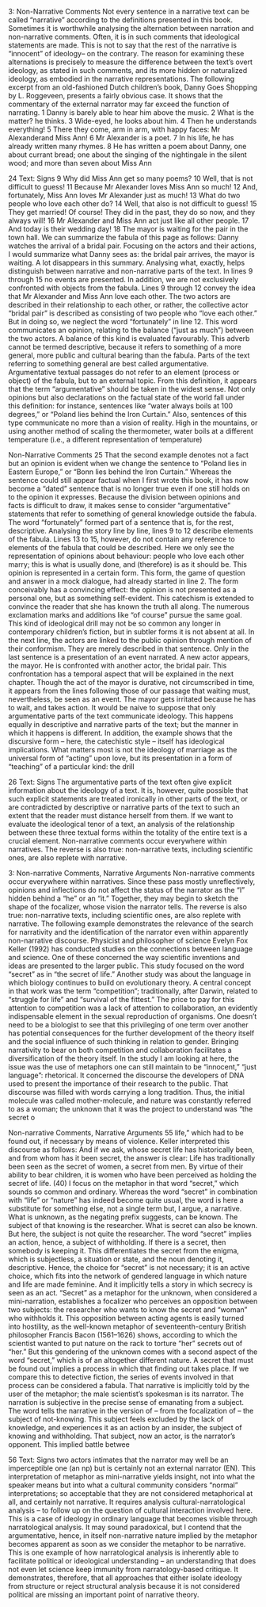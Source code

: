 3: Non-Narrative Comments Not every sentence in a narrative text can be called “narrative” according to the definitions presented in this book. Sometimes it is worthwhile analysing the alternation between narration and non-narrative comments. Often, it is in such comments that ideological statements are made. This is not to say that the rest of the narrative is “innocent” of ideology– on the contrary. The reason for examining these alternations is precisely to measure the difference between the text’s overt ideology, as stated in such comments, and its more hidden or naturalized ideology, as embodied in the narrative representations. The following excerpt from an old-fashioned Dutch children’s book, Danny Goes Shopping by L. Roggeveen, presents a fairly obvious case. It shows that the commentary of the external narrator may far exceed the function of narrating. 1 Danny is barely able to hear him above the music. 2 What is the matter? he thinks. 3 Wide-eyed, he looks about him. 4 Then he understands everything! 5 There they come, arm in arm, with happy faces: Mr Alexanderand Miss Ann! 6 Mr Alexander is a poet. 7 In his life, he has already written many rhymes. 8 He has written a poem about Danny, one about currant bread; one about the singing of the nightingale in the silent wood; and more than seven about Miss Ann

24 Text: Signs 9 Why did Miss Ann get so many poems? 10 Well, that is not difficult to guess! 11 Because Mr Alexander loves Miss Ann so much! 12 And, fortunately, Miss Ann loves Mr Alexander just as much! 13 What do two people who love each other do? 14 Well, that also is not difficult to guess! 15 They get married! Of course! They did in the past, they do so now, and they always will! 16 Mr Alexander and Miss Ann act just like all other people. 17 And today is their wedding day! 18 The mayor is waiting for the pair in the town hall. We can summarize the fabula of this page as follows: Danny watches the arrival of a bridal pair. Focusing on the actors and their actions, I would summarize what Danny sees as: the bridal pair arrives, the mayor is waiting. A lot disappears in this summary. Analysing what, exactly, helps distinguish between narrative and non-narrative parts of the text. In lines 9 through 15 no events are presented. In addition, we are not exclusively confronted with objects from the fabula. Lines 9 through 12 convey the idea that Mr Alexander and Miss Ann love each other. The two actors are described in their relationship to each other, or rather, the collective actor “bridal pair” is described as consisting of two people who “love each other.” But in doing so, we neglect the word “fortunately” in line 12. This word communicates an opinion, relating to the balance (“just as much”) between the two actors. A balance of this kind is evaluated favourably. This adverb cannot be termed descriptive, because it refers to something of a more general, more public and cultural bearing than the fabula. Parts of the text referring to something general are best called argumentative. Argumentative textual passages do not refer to an element (process or object) of the fabula, but to an external topic. From this definition, it appears that the term “argumentative” should be taken in the widest sense. Not only opinions but also declarations on the factual state of the world fall under this definition: for instance, sentences like “water always boils at 100 degrees,” or “Poland lies behind the Iron Curtain.” Also, sentences of this type communicate no more than a vision of reality. High in the mountains, or using another method of scaling the thermometer, water boils at a different temperature (i.e., a different representation of temperature)

Non-Narrative Comments 25 That the second example denotes not a fact but an opinion is evident when we change the sentence to “Poland lies in Eastern Europe,” or “Bonn lies behind the Iron Curtain.” Whereas the sentence could still appear factual when I first wrote this book, it has now become a “dated” sentence that is no longer true even if one still holds on to the opinion it expresses. Because the division between opinions and facts is difficult to draw, it makes sense to consider “argumentative” statements that refer to something of general knowledge outside the fabula. The word “fortunately” formed part of a sentence that is, for the rest, descriptive. Analysing the story line by line, lines 9 to 12 describe elements of the fabula. Lines 13 to 15, however, do not contain any reference to elements of the fabula that could be described. Here we only see the representation of opinions about behaviour: people who love each other marry; this is what is usually done, and (therefore) is as it should be. This opinion is represented in a certain form. This form, the game of question and answer in a mock dialogue, had already started in line 2. The form conceivably has a convincing effect: the opinion is not presented as a personal one, but as something self-evident. This catechism is extended to convince the reader that she has known the truth all along. The numerous exclamation marks and additions like “of course” pursue the same goal. This kind of ideological drill may not be so common any longer in contemporary children’s fiction, but in subtler forms it is not absent at all. In the next line, the actors are linked to the public opinion through mention of their conformism. They are merely described in that sentence. Only in the last sentence is a presentation of an event narrated. A new actor appears, the mayor. He is confronted with another actor, the bridal pair. This confrontation has a temporal aspect that will be explained in the next chapter. Though the act of the mayor is durative, not circumscribed in time, it appears from the lines following those of our passage that waiting must, nevertheless, be seen as an event. The mayor gets irritated because he has to wait, and takes action. It would be naive to suppose that only argumentative parts of the text communicate ideology. This happens equally in descriptive and narrative parts of the text; but the manner in which it happens is different. In addition, the example shows that the discursive form – here, the catechistic style – itself has ideological implications. What matters most is not the ideology of marriage as the universal form of “acting” upon love, but its presentation in a form of “teaching” of a particular kind: the drill

26 Text: Signs The argumentative parts of the text often give explicit information about the ideology of a text. It is, however, quite possible that such explicit statements are treated ironically in other parts of the text, or are contradicted by descriptive or narrative parts of the text to such an extent that the reader must distance herself from them. If we want to evaluate the ideological tenor of a text, an analysis of the relationship between these three textual forms within the totality of the entire text is a crucial element. Non-narrative comments occur everywhere within narratives. The reverse is also true: non-narrative texts, including scientific ones, are also replete with narrative.

3: Non-narrative Comments, Narrative Arguments Non-narrative comments occur everywhere within narratives. Since these pass mostly unreflectively, opinions and inflections do not affect the status of the narrator as the “I” hidden behind a “he” or an “it.” Together, they may begin to sketch the shape of the focalizer, whose vision the narrator tells. The reverse is also true: non-narrative texts, including scientific ones, are also replete with narrative. The following example demonstrates the relevance of the search for narrativity and the identification of the narrator even within apparently non-narrative discourse. Physicist and philosopher of science Evelyn Fox Keller (1992) has conducted studies on the connections between language and science. One of these concerned the way scientific inventions and ideas are presented to the larger public. This study focused on the word “secret” as in “the secret of life.” Another study was about the language in which biology continues to build on evolutionary theory. A central concept in that work was the term “competition”; traditionally, after Darwin, related to “struggle for life” and “survival of the fittest.” The price to pay for this attention to competition was a lack of attention to collaboration, an evidently indispensable element in the sexual reproduction of organisms. One doesn’t need to be a biologist to see that this privileging of one term over another has potential consequences for the further development of the theory itself and the social influence of such thinking in relation to gender. Bringing narrativity to bear on both competition and collaboration facilitates a diversification of the theory itself. In the study I am looking at here, the issue was the use of metaphors one can still maintain to be “innocent,” “just language”: rhetorical. It concerned the discourse the developers of DNA used to present the importance of their research to the public. That discourse was filled with words carrying a long tradition. Thus, the initial molecule was called mother-molecule, and nature was constantly referred to as a woman; the unknown that it was the project to understand was “the secret o

Non-narrative Comments, Narrative Arguments 55 life,” which had to be found out, if necessary by means of violence. Keller interpreted this discourse as follows: And if we ask, whose secret life has historically been, and from whom has it been secret, the answer is clear: Life has traditionally been seen as the secret of women, a secret from men. By virtue of their ability to bear children, it is women who have been perceived as holding the secret of life. (40) I focus on the metaphor in that word “secret,” which sounds so common and ordinary. Whereas the word “secret” in combination with “life” or “nature” has indeed become quite usual, the word is here a substitute for something else, not a single term but, I argue, a narrative. What is unknown, as the negating prefix suggests, can be known. The subject of that knowing is the researcher. What is secret can also be known. But here, the subject is not quite the researcher. The word “secret” implies an action, hence, a subject of withholding. If there is a secret, then somebody is keeping it. This differentiates the secret from the enigma, which is subjectless, a situation or state, and the noun denoting it, descriptive. Hence, the choice for “secret” is not necessary; it is an active choice, which fits into the network of gendered language in which nature and life are made feminine. And it implicitly tells a story in which secrecy is seen as an act. “Secret” as a metaphor for the unknown, when considered a mini-narration, establishes a focalizer who perceives an opposition between two subjects: the researcher who wants to know the secret and “woman” who withholds it. This opposition between acting agents is easily turned into hostility, as the well-known metaphor of seventeenth-century British philosopher Francis Bacon (1561–1626) shows, according to which the scientist wanted to put nature on the rack to torture “her” secrets out of “her.” But this gendering of the unknown comes with a second aspect of the word “secret,” which is of an altogether different nature. A secret that must be found out implies a process in which that finding out takes place. If we compare this to detective fiction, the series of events involved in that process can be considered a fabula. That narrative is implicitly told by the user of the metaphor; the male scientist’s spokesman is its narrator. The narration is subjective in the precise sense of emanating from a subject. The word tells the narrative in the version of – from the focalization of – the subject of not-knowing. This subject feels excluded by the lack of knowledge, and experiences it as an action by an insider, the subject of knowing and withholding. That subject, now an actor, is the narrator’s opponent. This implied battle betwee

56 Text: Signs two actors intimates that the narrator may well be an imperceptible one (an np) but is certainly not an external narrator (EN). This interpretation of metaphor as mini-narrative yields insight, not into what the speaker means but into what a cultural community considers “normal” interpretations; so acceptable that they are not considered metaphorical at all, and certainly not narrative. It requires analysis cultural-narratological analysis – to follow up on the question of cultural interaction involved here. This is a case of ideology in ordinary language that becomes visible through narratological analysis. It may sound paradoxical, but I contend that the argumentative, hence, in itself non-narrative nature implied by the metaphor becomes apparent as soon as we consider the metaphor to be narrative. This is one example of how narratological analysis is inherently able to facilitate political or ideological understanding – an understanding that does not even let science keep immunity from narratology-based critique. It demonstrates, therefore, that all approaches that either isolate ideology from structure or reject structural analysis because it is not considered political are missing an important point of narrative theory.